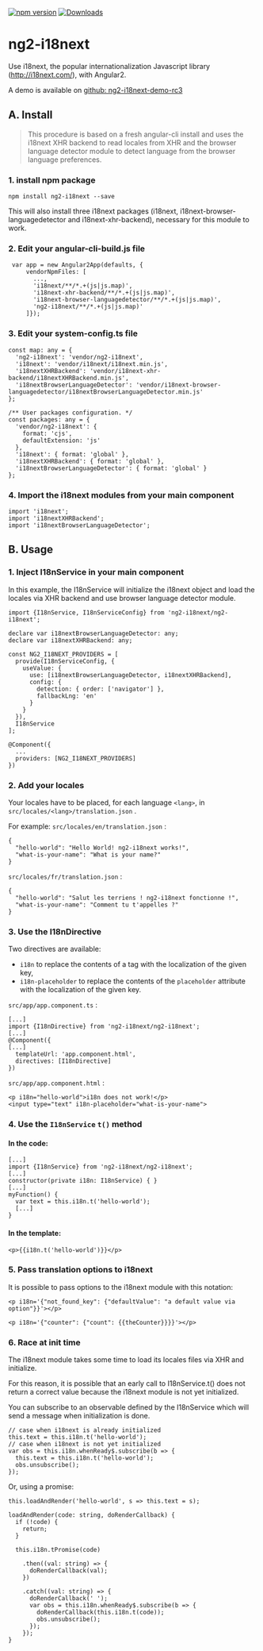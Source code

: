 [![npm version](https://badge.fury.io/js/ng2-i18next.svg)](https://badge.fury.io/js/ng2-i18next)
[![Downloads](http://img.shields.io/npm/dm/ng2-i18next.svg)](https://npmjs.org/package/ng2-i18next)

# ng2-i18next
Use i18next, the popular internationalization Javascript library (http://i18next.com/), with Angular2.

A demo is available on [github: ng2-i18next-demo-rc3](https://github.com/actimeo/ng2-i18next-demo-rc3)

## A. Install 

> This procedure is based on a fresh angular-cli install and uses the i18next XHR backend to read locales from XHR and the browser language detector module to detect language from the browser language preferences.


### 1. install npm package
    npm install ng2-i18next --save

This will also install three i18next packages (i18next, i18next-browser-languagedetector and i18next-xhr-backend), necessary for this module to work.

### 2. Edit your angular-cli-build.js file

     var app = new Angular2App(defaults, {
         vendorNpmFiles: [ 
           ...,
           'i18next/**/*.+(js|js.map)',
           'i18next-xhr-backend/**/*.+(js|js.map)',
           'i18next-browser-languagedetector/**/*.+(js|js.map)',
           'ng2-i18next/**/*.+(js|js.map)'
         ]});

### 3. Edit your system-config.ts file

    const map: any = {
      'ng2-i18next': 'vendor/ng2-i18next',
      'i18next': 'vendor/i18next/i18next.min.js',
      'i18nextXHRBackend': 'vendor/i18next-xhr-backend/i18nextXHRBackend.min.js',
      'i18nextBrowserLanguageDetector': 'vendor/i18next-browser-languagedetector/i18nextBrowserLanguageDetector.min.js'
    };

    /** User packages configuration. */
    const packages: any = {
      'vendor/ng2-i18next': {
        format: 'cjs',
        defaultExtension: 'js'
      },
      'i18next': { format: 'global' },
      'i18nextXHRBackend': { format: 'global' },
      'i18nextBrowserLanguageDetector': { format: 'global' }
    };

### 4. Import the i18next modules from your main component

    import 'i18next';
    import 'i18nextXHRBackend';
    import 'i18nextBrowserLanguageDetector';

## B. Usage

### 1. Inject I18nService in your main component
In this example, the I18nService will initialize the i18next object and load the locales via XHR backend and use browser language detector module. 
 

    import {I18nService, I18nServiceConfig} from 'ng2-i18next/ng2-i18next';
    
    declare var i18nextBrowserLanguageDetector: any;
    declare var i18nextXHRBackend: any;

    const NG2_I18NEXT_PROVIDERS = [
      provide(I18nServiceConfig, {
        useValue: {
          use: [i18nextBrowserLanguageDetector, i18nextXHRBackend],
          config: {
            detection: { order: ['navigator'] },
            fallbackLng: 'en'
          }
        }
      }),
      I18nService
    ];

    @Component({
      ...
      providers: [NG2_I18NEXT_PROVIDERS]
    })

### 2. Add your locales
Your locales have to be placed, for each language `<lang>`, in `src/locales/<lang>/translation.json` .

For example:
`src/locales/en/translation.json` :

    {
      "hello-world": "Hello World! ng2-i18next works!",
      "what-is-your-name": "What is your name?"
    }


`src/locales/fr/translation.json` :

    {
      "hello-world": "Salut les terriens ! ng2-i18next fonctionne !",
      "what-is-your-name": "Comment tu t'appelles ?"
    }

### 3. Use the I18nDirective
Two directives are available:

 - `i18n` to replace the contents of a tag with the localization of the given key,
 - `i18n-placeholder` to replace the contents of the `placeholder` attribute with the localization of the given key.

`src/app/app.component.ts` :

    [...]
    import {I18nDirective} from 'ng2-i18next/ng2-i18next';
    [...]
    @Component({
    [...]
      templateUrl: 'app.component.html',
      directives: [I18nDirective]
    })

`src/app/app.component.html` :

    <p i18n="hello-world">i18n does not work!</p>
    <input type="text" i18n-placeholder="what-is-your-name">

### 4. Use the `I18nService` `t()` method
#### In the code:

    [...]
    import {I18nService} from 'ng2-i18next/ng2-i18next';
    [...]
    constructor(private i18n: I18nService) { }
    [...]
    myFunction() {
      var text = this.i18n.t('hello-world');
      [...]
    }

#### In the template:
    <p>{{i18n.t('hello-world')}}</p>

### 5. Pass translation options to i18next

It is possible to pass options to the i18next module with this notation:

    <p i18n='{"not_found_key": {"defaultValue": "a default value via option"}}'></p>

    <p i18n='{"counter": {"count": {{theCounter}}}}'></p>

### 6. Race at init time

The i18next module takes some time to load its locales files via XHR and initialize.

For this reason, it is possible that an early call to I18nService.t() does not return a correct value because the i18next module is not yet initialized.

You can subscribe to an observable defined by the I18nService which will send a message when initialization is done.

    // case when i18next is already initialized
    this.text = this.i18n.t('hello-world');
    // case when i18next is not yet initialized
    var obs = this.i18n.whenReady$.subscribe(b => {
      this.text = this.i18n.t('hello-world');
      obs.unsubscribe();
    });

Or, using a promise:

    this.loadAndRender('hello-world', s => this.text = s);
    
    loadAndRender(code: string, doRenderCallback) {
      if (!code) {
        return;
      }

      this.i18n.tPromise(code)

        .then((val: string) => {
          doRenderCallback(val);
        })

        .catch((val: string) => {
          doRenderCallback(' ');
          var obs = this.i18n.whenReady$.subscribe(b => {
            doRenderCallback(this.i18n.t(code));
            obs.unsubscribe();
          });
        });
    }

